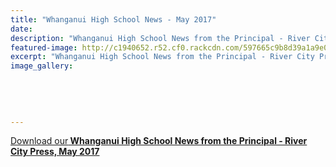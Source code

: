 ```yaml
---
title: "Whanganui High School News - May 2017"
date: 
description: "Whanganui High School News from the Principal - River City Press, May 2017."
featured-image: http://c1940652.r52.cf0.rackcdn.com/597665c9b8d39a1a9e000ab7/Facebook-Profile---180x180---TESTwhite-bg.jpg
excerpt: "Whanganui High School News from the Principal - River City Press, May 2017."
image_gallery:
    
    
    
    
    
---
```


<p><a href="http://c1940652.r52.cf0.rackcdn.com/5926271bb8d39a0a7c0007b0/RCP---May-2017.pdf">Download our</a><strong><a href="http://c1940652.r52.cf0.rackcdn.com/5926271bb8d39a0a7c0007b0/RCP---May-2017.pdf">&nbsp;Whanganui High School News from the Principal - River City Press, May 2017</a></strong></p>

